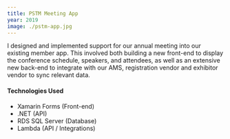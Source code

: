 ```yaml
---
title: PSTM Meeting App
year: 2019
image: ./pstm-app.jpg
---
```


I designed and implemented support for our annual meeting into our existing member app. This involved both building a new front-end to display the conference schedule, speakers, and attendees, as well as an extensive new back-end to integrate with our AMS, registration vendor and exhibitor vendor to sync relevant data.

#### Technologies Used

* Xamarin Forms (Front-end)
* .NET (API)
* RDS SQL Server (Database)
* Lambda (API / Integrations)